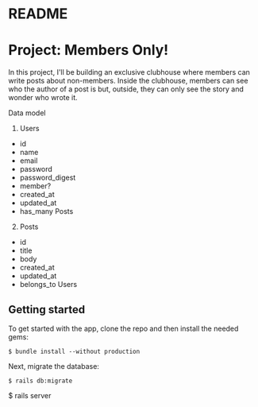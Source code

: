 # README

# Project: Members Only!

In this project, I'll be building an exclusive clubhouse where members can write posts about non-members. Inside the clubhouse, members can see who the author of a post is but, outside, they can only see the story and wonder who wrote it.

Data model
1. Users
  - id
  - name
  - email
  - password
  - password_digest
  - member?
  - created_at
  - updated_at
  - has_many Posts
2. Posts
  - id
  - title
  - body
  - created_at 
  - updated_at
  - belongs_to Users

## Getting started

To get started with the app, clone the repo and then install the needed gems:

```
$ bundle install --without production

```
Next, migrate the database:

```
$ rails db:migrate

```
$ rails server

